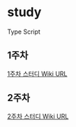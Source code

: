 # study   
Type Script   

## 1주차
[1주차 스터디 Wiki URL](https://github.com/Hwangwonuk/study/wiki/1%EC%A3%BC%EC%B0%A8)
   
## 2주차   
[2주차 스터디 Wiki URL](https://github.com/Hwangwonuk/study/wiki/1%EC%A3%BC%EC%B0%A8)   
